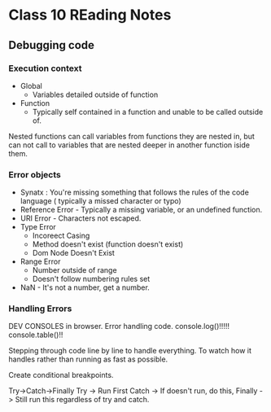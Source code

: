# Class 10 REading Notes

## Debugging code

### Execution context

- Global
  - Variables detailed outside of function
- Function
  - Typically self contained in a function and unable to be called outside of.

Nested functions can call variables from functions they are nested in, but can not call to variables that are nested deeper in another function iside them. 

### Error objects 

- Synatx : You're missing something that follows the rules of the code language ( typically a missed character or typo)
- Reference Error - Typically a missing variable, or an undefined function.
- URI Error - Characters not escaped.
- Type Error 
  - Incoreect Casing
  - Method doesn't exist (function doesn't exist)
  - Dom Node Doesn't Exist
- Range Error
  - Number outside of range
  - Doesn't follow numbering rules set
- NaN - It's not a number, get a number.

### Handling Errors

DEV CONSOLES in browser. 
Error handling code. 
console.log()!!!!!
console.table()!!

Stepping through code line by line to handle everything. To watch how it handles rather than running as fast as possible. 

Create conditional breakpoints. 

Try->Catch->Finally
Try -> Run First
Catch -> If doesn't run, do this,
Finally -> Still run this regardless of try and catch. 